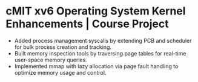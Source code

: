 # cMIT xv6 Operating System Kernel Enhancements | Course Project

* Added process management syscalls by extending PCB and scheduler for bulk process creation and tracking.
* Built memory inspection tools by traversing page tables for real-time user-space memory queries.
* Implemented mmap with lazy allocation via page fault handling to optimize memory usage and control.
